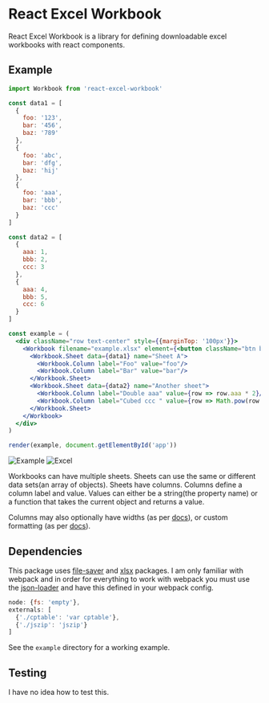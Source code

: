 # React Excel Workbook

React Excel Workbook is a library for defining downloadable excel workbooks with react components.

## Example

```jsx
import Workbook from 'react-excel-workbook'

const data1 = [
  {
    foo: '123',
    bar: '456',
    baz: '789'
  },
  {
    foo: 'abc',
    bar: 'dfg',
    baz: 'hij'
  },
  {
    foo: 'aaa',
    bar: 'bbb',
    baz: 'ccc'
  }
]

const data2 = [
  {
    aaa: 1,
    bbb: 2,
    ccc: 3
  },
  {
    aaa: 4,
    bbb: 5,
    ccc: 6
  }
]

const example = (
  <div className="row text-center" style={{marginTop: '100px'}}>
    <Workbook filename="example.xlsx" element={<button className="btn btn-lg btn-primary">Try me!</button>}>
      <Workbook.Sheet data={data1} name="Sheet A">
        <Workbook.Column label="Foo" value="foo"/>
        <Workbook.Column label="Bar" value="bar"/>
      </Workbook.Sheet>
      <Workbook.Sheet data={data2} name="Another sheet">
        <Workbook.Column label="Double aaa" value={row => row.aaa * 2}/>
        <Workbook.Column label="Cubed ccc " value={row => Math.pow(row.ccc, 3)}/>
      </Workbook.Sheet>
    </Workbook>
  </div>
)

render(example, document.getElementById('app'))
```

![Example](http://i.imgur.com/dfhivAs.png)
![Excel](http://i.imgur.com/YcE0Y61.png)

Workbooks can have multiple sheets. Sheets can use the same or different data sets(an array of objects).
Sheets have columns. Columns define a column label and value. Values can either be a string(the property name) or a function
that takes the current object and returns a value.

Columns may also optionally have widths (as per [docs](https://docs.sheetjs.com/#column-properties)), or custom formatting (as per [docs](https://docs.sheetjs.com/#number-formats)).

## Dependencies

This package uses [file-saver](https://www.npmjs.com/package/file-saver) and [xlsx](https://www.npmjs.com/package/xlsx) packages. I am only familiar with webpack and in order for everything to work with webpack you must use the [json-loader](https://www.npmjs.com/package/json-loader) and have this defined in your webpack config.

```js
node: {fs: 'empty'},
externals: [
  {'./cptable': 'var cptable'},
  {'./jszip': 'jszip'}
]
```

See the `example` directory for a working example.

## Testing

I have no idea how to test this.
